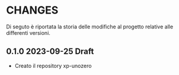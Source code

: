 # CHANGES
Di seguto è riportata la storia delle modifiche al progetto relative alle differenti versioni.


## 0.1.0 2023-09-25 Draft
- Creato il repository xp-unozero